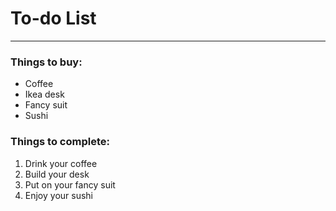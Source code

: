 # To-do List
___
### Things to buy:

* Coffee
* Ikea desk
* Fancy suit
* Sushi

### Things to complete:
1. Drink your coffee
2. Build your desk
3. Put on your fancy suit
4. Enjoy your sushi
